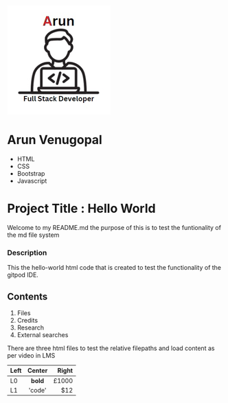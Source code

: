 ![ARUN](/hello-world/images/Arun%20Logo.jpg)
# Arun Venugopal
- HTML
- CSS
- Bootstrap
- Javascript
# Project Title : Hello World
Welcome to my README.md the purpose of this is to test the funtionality of the md file system
### Description
This the hello-world html code that is created to test the functionality of the gitpod IDE.

## Contents
1. Files
2. Credits
3. Research
4. External searches

There are three html files to test the relative filepaths and load content as per video in LMS

| Left  | Center | Right|
|:------|:------:|-----:|
|L0     |**bold**|£1000 |
|L1     |'code'  |  $12 |

